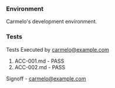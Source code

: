 
### Environment

Carmelo's development environment.

### Tests

Tests Executed by carmelo@example.com

1. ACC-001.md - PASS
1. ACC-002.md - PASS

Signoff - carmelo@example.com
